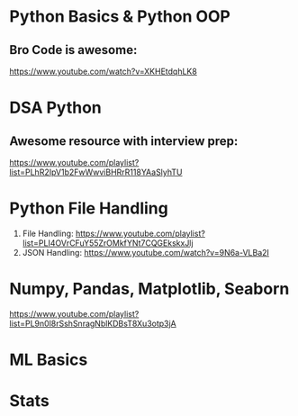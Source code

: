 # Python Basics & Python OOP
## Bro Code is awesome: 
https://www.youtube.com/watch?v=XKHEtdqhLK8

# DSA Python
## Awesome resource with interview prep: 
https://www.youtube.com/playlist?list=PLhR2IpV1b2FwWwviBHRrR118YAaSlyhTU

# Python File Handling
1. File Handling: https://www.youtube.com/playlist?list=PLI4OVrCFuY55ZrOMkfYNt7CQGEkskxJlj
2. JSON Handling: https://www.youtube.com/watch?v=9N6a-VLBa2I

# Numpy, Pandas, Matplotlib, Seaborn
https://www.youtube.com/playlist?list=PL9n0l8rSshSnragNblKDBsT8Xu3otp3jA

# ML Basics

# Stats



